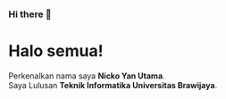 ### Hi there 👋
# Halo semua! 

Perkenalkan nama saya **Nicko Yan Utama**.  
Saya Lulusan **Teknik Informatika Universitas Brawijaya**.  

<!--
**nickoyanutama/nickoyanutama** is a ✨ _special_ ✨ repository because its `README.md` (this file) appears on your GitHub profile.

Here are some ideas to get you started:

- 🔭 I’m currently working on ...
- 🌱 I’m currently learning ...
- 👯 I’m looking to collaborate on ...
- 🤔 I’m looking for help with ...
- 💬 Ask me about ...
- 📫 How to reach me: ...
- 😄 Pronouns: ...
- ⚡ Fun fact: ...
-->
